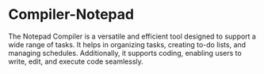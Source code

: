 # Compiler-Notepad
The Notepad Compiler is a versatile and efficient tool designed to support a wide range of tasks. It helps in organizing tasks, creating to-do lists, and managing schedules. Additionally, it supports coding, enabling users to write, edit, and execute code seamlessly. 
